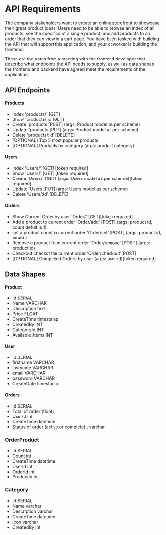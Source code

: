 # API Requirements
The company stakeholders want to create an online storefront to showcase their great product ideas. Users need to be able to browse an index of all products, see the specifics of a single product, and add products to an order that they can view in a cart page. You have been tasked with building the API that will support this application, and your coworker is building the frontend.

These are the notes from a meeting with the frontend developer that describe what endpoints the API needs to supply, as well as data shapes the frontend and backend have agreed meet the requirements of the application. 

## API Endpoints
#### Products
- Index  'products/' [GET]
- Show   'products/:id [GET]
- Create 'products [POST] (args: Product model as per scheme)
- Update 'products [PUT]  (args: Product model as per scheme)
- Delete 'products/:id' [DELETE]
- [OPTIONAL] Top 5 most popular products 
- [OPTIONAL] Products by category (args: product category)

#### Users
- Index 'Users/' [GET] [token required]
- Show 'Users/' [GET]  [token required]
- Create 'Users/' [GET] (args: Users model as per scheme)[token required]
- Update 'Users [PUT]  (args: Users model as per scheme)
- Delete 'Users/:id' [DELETE]

#### Orders
- Show Current Order by user 'Order/' [GET][token required]
- Add a product to current order 'Order/add' [POST] (args: product id, count defult is 1)
- set a product count in current order 'Order/set' [POST] (args: product id, count )
- Remove a product from current order 'Order/remove' [POST] (args: product id)
- Checkout checkot the current order 'Order/checkout'[POST]
- [OPTIONAL] Completed Orders by user (args: user id)[token required]

## Data Shapes
#### Product
- Id SERIAL
- Name VARCHAR
- Description text
- Price FLOAT
- CreateTime timestamp
- CreatedBy INT
- CategoryId INT
- Available_Items INT

#### User
- Id SERIAL
- firstname VARCHAR
- lastname VARCHAR
- email VARCHAR
- password VARCHAR
- CreateDate timestamp

#### Orders
- Id SERIAL
- Total of order (float)
- UserId int
- CreateTime datetime
- Status  of order (active or complete) , varchar
  
### OrderProduct
- Id SERIAL
- Count int
- CreateTime datetime
- UserId int
- OrderId int
- ProductId int

### Category
- Id SERIAL
- Name varchar
- Description varchar
- CreateTime datetime
- icon varchar
- CreatedBy int

